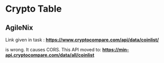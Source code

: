 # Crypto Table #
## AgileNix ##

Link given in task :
  **https://www.cryptocompare.com/api/data/coinlist/** 

is wrong. It causes CORS. This API moved to: 
  **https://min-api.cryptocompare.com/data/all/coinlist**
